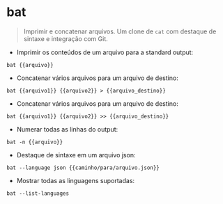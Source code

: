 # bat

> Imprimir e concatenar arquivos.
> Um clone de `cat` com destaque de sintaxe e integração com Git. 

- Imprimir os conteúdos de um arquivo para a standard output:

`bat {{arquivo}}`

- Concatenar vários arquivos para um arquivo de destino:

`bat {{arquivo1}} {{arquivo2}} > {{arquivo_destino}}`

- Concatenar vários arquivos para um arquivo de destino:

`bat {{arquivo1}} {{arquivo2}} >> {{arquivo_destino}}`

- Numerar todas as linhas do output:

`bat -n {{arquivo}}`

- Destaque de sintaxe em um arquivo json:

`bat --language json {{caminho/para/arquivo.json}}`

- Mostrar todas as linguagens suportadas:

`bat --list-languages`

